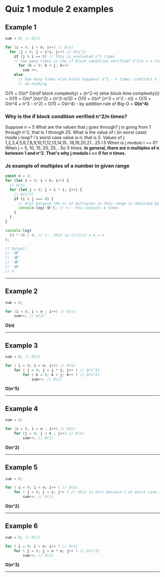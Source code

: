 # Quiz 1 module 2 examples

## Example 1

```c
sum = 0; // O(1)

for (i = 0; i < n; i++) // O(n)
  for (j = 0; j < i*i; j++) // O(n^2)
    if (j % i == 0) // this is evaluated n^2 times
    // how many times is the if block condition verified? n^2/n = n times
      for (k = 0; k < j; k++)
        sum ++;
    else
      // how many times else block happens? n^2 - n times (subtract n from n^2 (j-loop))
      // do nothing

```

O(1) + O(n* O(n(if block complexity) + (n^2-n) (else block time complexity)))
= O(1) + O(n* [n(n^2) + (n^2-n)1])
= O(1) + O(n\* [n^3 + n^2 - n])
= O(1) + O(n^4 + n^3 - n^2)
= O(1) + O(n^4) - by addition rule of Big-O
= **O(n^4)**

### Why is the if block condition verified n^2/n times?

Suppose n = 5
What are the values that j goes through? j is going from 1 through n^2, that is _1 through 25_.
What is the value of i (in worst case) inside j-loop? i's worst case value is n, that is _5_.
Values of j: 1,2,3,4,5,6,7,8,9,10,11,12,13,14,15...18,19,20,21...25
i:5
When is j modulo i == 0? When j = 5, 10, 15, 20, 25... So 5 times.
**In general, there are n multiples of n between 1 and n^2. That's why j modulo i == 0 for n times.**

### Js example of multiples of a number in given range

```js
const n = 4;
for (let i = 0; i < n; i++) {
  // O(n)
  for (let j = 0; j < i * i; j++) {
    // O(n^2)
    if (i % j === 0) {
      // O(n) because the nr of multiples in this range is obtained by doing i*i/i
      console.log('🟢'); // <-- this outputs 4 times
    }
  }
}

console.log(
  (4 * 4) / 4, // <-- this is (i*i)/i = 4 = n
);

// Output:
// '🟢'
// '🟢'
// '🟢'
// '🟢'
// 4
```

---

## Example 2

```c
sum = 0;

for (i = 0; i < n ; i++) // O(n)
    sum++; // O(1)
```

**O(n)**

---

## Example 3

```c
sum = 0; // O(1)

for ( i = 0; i < n; i++) // O(n)
    for ( j = 0; j < i * i; j++ ) // O(n^2)
        for ( k = 0; k < j; k++ ) // O(n^2)
            sum++; // O(1)
```

**O(n^5)**

---

## Example 4

```c
sum = 0;

for (i = 0; i < n ; i++) // O(n)
    for (j = 0; j < n ; j++) // O(n)
        sum++; // O(1)
```

**O(n^2)**

---

## Example 5

```c
sum = 0;

for ( i = 0; i < n; i++ ) // O(n)
    for ( j = 0; j < i; j++ ) // this is O(n) because i at worst case is n
        sum++; // O(1)
```

**O(n^2)**

---

## Example 6

```c
sum = 0; // O(1)

for ( i = 0; i < n; i++ ) // O(n)
    for ( j = 0; j < n * n; j++ ) // O(n^2)
        sum++; // O(1)
```

**O(n^3)**

---
